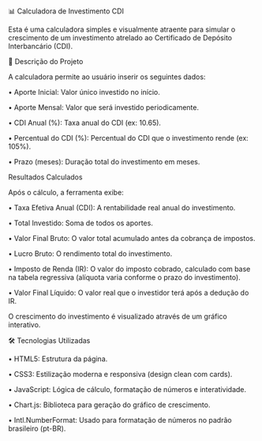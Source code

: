 📊 Calculadora de Investimento CDI

Esta é uma calculadora simples e visualmente atraente para simular o crescimento de um investimento atrelado ao Certificado de Depósito Interbancário (CDI).

📝 Descrição do Projeto

A calculadora permite ao usuário inserir os seguintes dados:

•
Aporte Inicial: Valor único investido no início.

•
Aporte Mensal: Valor que será investido periodicamente.

•
CDI Anual (%): Taxa anual do CDI (ex: 10.65).

•
Percentual do CDI (%): Percentual do CDI que o investimento rende (ex: 105%).

•
Prazo (meses): Duração total do investimento em meses.

Resultados Calculados

Após o cálculo, a ferramenta exibe:

•
Taxa Efetiva Anual (CDI): A rentabilidade real anual do investimento.

•
Total Investido: Soma de todos os aportes.

•
Valor Final Bruto: O valor total acumulado antes da cobrança de impostos.

•
Lucro Bruto: O rendimento total do investimento.

•
Imposto de Renda (IR): O valor do imposto cobrado, calculado com base na tabela regressiva (alíquota varia conforme o prazo do investimento).

•
Valor Final Líquido: O valor real que o investidor terá após a dedução do IR.

O crescimento do investimento é visualizado através de um gráfico interativo.

🛠️ Tecnologias Utilizadas

•
HTML5: Estrutura da página.

•
CSS3: Estilização moderna e responsiva (design clean com cards).

•
JavaScript: Lógica de cálculo, formatação de números e interatividade.

•
Chart.js: Biblioteca para geração do gráfico de crescimento.

•
Intl.NumberFormat: Usado para formatação de números no padrão brasileiro (pt-BR).

